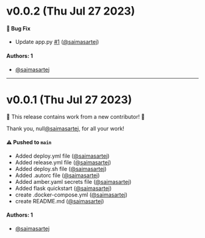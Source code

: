 # v0.0.2 (Thu Jul 27 2023)

#### 🐛 Bug Fix

- Update app.py [#1](https://github.com/saimasartej/container-zcpq-nk/pull/1) ([@saimasartej](https://github.com/saimasartej))

#### Authors: 1

- [@saimasartej](https://github.com/saimasartej)

---

# v0.0.1 (Thu Jul 27 2023)

:tada: This release contains work from a new contributor! :tada:

Thank you, null[@saimasartej](https://github.com/saimasartej), for all your work!

#### ⚠️ Pushed to `main`

- Added deploy.yml file ([@saimasartej](https://github.com/saimasartej))
- Added release.yml file ([@saimasartej](https://github.com/saimasartej))
- Added deploy.sh file ([@saimasartej](https://github.com/saimasartej))
- Added .autorc file ([@saimasartej](https://github.com/saimasartej))
- Added amber.yaml secrets file ([@saimasartej](https://github.com/saimasartej))
- Added flask quickstart ([@saimasartej](https://github.com/saimasartej))
- create .docker-compose.yml ([@saimasartej](https://github.com/saimasartej))
- create README.md ([@saimasartej](https://github.com/saimasartej))

#### Authors: 1

- [@saimasartej](https://github.com/saimasartej)
